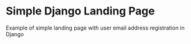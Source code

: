 Simple Django Landing Page
==========================

Example of simple landing page with user email address registration in Django
